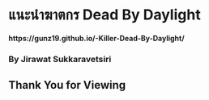 <h1>แนะนำฆาตกร Dead By Daylight</h1>
<h3ตัวละครเล่นยากแต่ถ้าชำนาญแล้วโอกาศชนะสูง</h3>
<h4>https://gunz19.github.io/-Killer-Dead-By-Daylight/</h4>
<h3>By Jirawat Sukkaravetsiri</h3>
<h2>Thank You for Viewing</h2>
